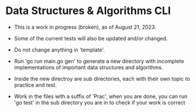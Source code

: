 # Data Structures & Algorithms CLI

- This is a work in progress (broken), as of August 21, 2023.
- Some of the current tests will also be updated and/or changed.
  
- Do not change anything in 'template'.
- Run 'go run main.go gen' to generate a new directory with incomplete implementations of important data structures and algorithms.
- Inside the new directroy are sub directories, each with their own topic to practice and test.
- Work in the files with a suffix of 'Prac', when you are done, you can run 'go test' in the sub directory you are in to check if your work is correct


